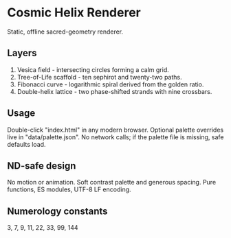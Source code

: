 # Cosmic Helix Renderer

Static, offline sacred-geometry renderer.

## Layers
1. Vesica field - intersecting circles forming a calm grid.
2. Tree-of-Life scaffold - ten sephirot and twenty-two paths.
3. Fibonacci curve - logarithmic spiral derived from the golden ratio.
4. Double-helix lattice - two phase-shifted strands with nine crossbars.

## Usage
Double-click "index.html" in any modern browser.
Optional palette overrides live in "data/palette.json".
No network calls; if the palette file is missing, safe defaults load.

## ND-safe design
No motion or animation.
Soft contrast palette and generous spacing.
Pure functions, ES modules, UTF-8 LF encoding.

## Numerology constants
3, 7, 9, 11, 22, 33, 99, 144
